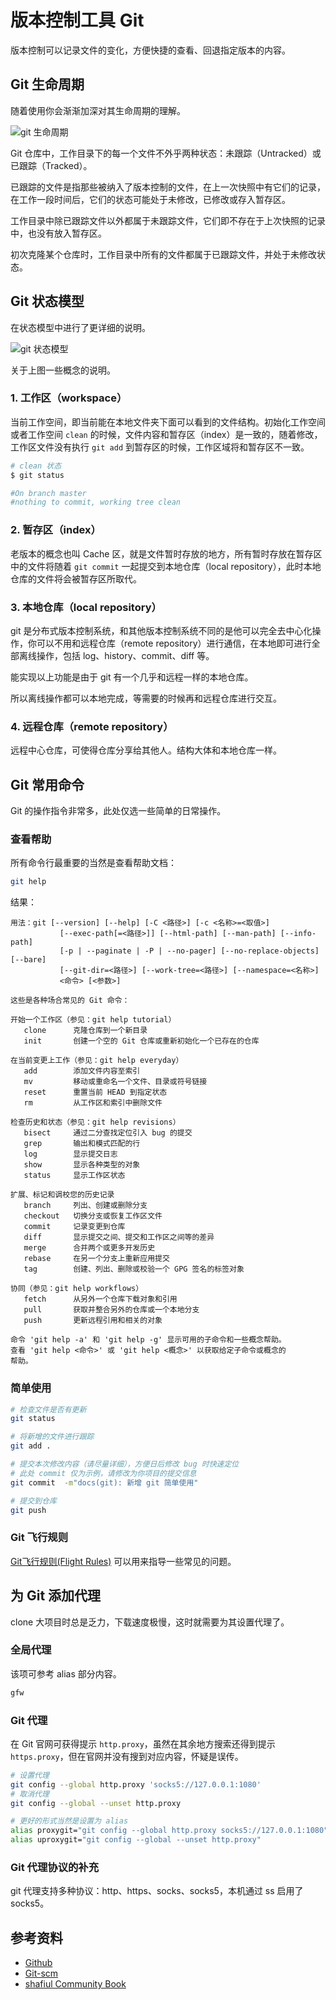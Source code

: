 # 版本控制工具 Git

版本控制可以记录文件的变化，方便快捷的查看、回退指定版本的内容。

## Git 生命周期

随着使用你会渐渐加深对其生命周期的理解。

![git 生命周期](./assets/git-lifecycle.png)

Git 仓库中，工作目录下的每一个文件不外乎两种状态：未跟踪（Untracked）或已跟踪（Tracked）。

已跟踪的文件是指那些被纳入了版本控制的文件，在上一次快照中有它们的记录，在工作一段时间后，它们的状态可能处于未修改，已修改或存入暂存区。

工作目录中除已跟踪文件以外都属于未跟踪文件，它们即不存在于上次快照的记录中，也没有放入暂存区。

初次克隆某个仓库时，工作目录中所有的文件都属于已跟踪文件，并处于未修改状态。

## Git 状态模型

在状态模型中进行了更详细的说明。

![git 状态模型](./assets/git-state-model.png)

关于上图一些概念的说明。

### 1. 工作区（workspace）

当前工作空间，即当前能在本地文件夹下面可以看到的文件结构。初始化工作空间或者工作空间 `clean` 的时候，文件内容和暂存区（index）是一致的，随着修改，工作区文件没有执行 `git add` 到暂存区的时候，工作区域将和暂存区不一致。

```bash
# clean 状态
$ git status

#On branch master
#nothing to commit, working tree clean
```

### 2. 暂存区（index）

老版本的概念也叫 Cache 区，就是文件暂时存放的地方，所有暂时存放在暂存区中的文件将随着 `git commit` 一起提交到本地仓库（local repository），此时本地仓库的文件将会被暂存区所取代。

### 3. 本地仓库（local repository）

git 是分布式版本控制系统，和其他版本控制系统不同的是他可以完全去中心化操作，你可以不用和远程仓库（remote repository）进行通信，在本地即可进行全部离线操作，包括 log、history、commit、diff 等。

能实现以上功能是由于 git 有一个几乎和远程一样的本地仓库。

所以离线操作都可以本地完成，等需要的时候再和远程仓库进行交互。

### 4. 远程仓库（remote repository）

远程中心仓库，可使得仓库分享给其他人。结构大体和本地仓库一样。

## Git 常用命令

Git 的操作指令非常多，此处仅选一些简单的日常操作。

### 查看帮助

所有命令行最重要的当然是查看帮助文档：

```bash
git help
```

结果：

```vim
用法：git [--version] [--help] [-C <路径>] [-c <名称>=<取值>]
           [--exec-path[=<路径>]] [--html-path] [--man-path] [--info-path]
           [-p | --paginate | -P | --no-pager] [--no-replace-objects] [--bare]
           [--git-dir=<路径>] [--work-tree=<路径>] [--namespace=<名称>]
           <命令> [<参数>]

这些是各种场合常见的 Git 命令：

开始一个工作区（参见：git help tutorial）
   clone      克隆仓库到一个新目录
   init       创建一个空的 Git 仓库或重新初始化一个已存在的仓库

在当前变更上工作（参见：git help everyday）
   add        添加文件内容至索引
   mv         移动或重命名一个文件、目录或符号链接
   reset      重置当前 HEAD 到指定状态
   rm         从工作区和索引中删除文件

检查历史和状态（参见：git help revisions）
   bisect     通过二分查找定位引入 bug 的提交
   grep       输出和模式匹配的行
   log        显示提交日志
   show       显示各种类型的对象
   status     显示工作区状态

扩展、标记和调校您的历史记录
   branch     列出、创建或删除分支
   checkout   切换分支或恢复工作区文件
   commit     记录变更到仓库
   diff       显示提交之间、提交和工作区之间等的差异
   merge      合并两个或更多开发历史
   rebase     在另一个分支上重新应用提交
   tag        创建、列出、删除或校验一个 GPG 签名的标签对象

协同（参见：git help workflows）
   fetch      从另外一个仓库下载对象和引用
   pull       获取并整合另外的仓库或一个本地分支
   push       更新远程引用和相关的对象

命令 'git help -a' 和 'git help -g' 显示可用的子命令和一些概念帮助。
查看 'git help <命令>' 或 'git help <概念>' 以获取给定子命令或概念的
帮助。
```

### 简单使用

```bash
# 检查文件是否有更新
git status

# 将新增的文件进行跟踪
git add .

# 提交本次修改内容（请尽量详细），方便日后修改 bug 时快速定位
# 此处 commit 仅为示例，请修改为你项目的提交信息
git commit  -m"docs(git): 新增 git 简单使用"

# 提交到仓库
git push
```

### Git 飞行规则

[Git飞行规则(Flight Rules)](https://github.com/k88hudson/git-flight-rules/blob/master/README_zh-CN.md) 可以用来指导一些常见的问题。

## 为 Git 添加代理

clone 大项目时总是乏力，下载速度极慢，这时就需要为其设置代理了。

### 全局代理

该项可参考 alias 部分内容。

```bash
gfw
```

### Git 代理

在 Git 官网可获得提示 `http.proxy`，虽然在其余地方搜索还得到提示 `https.proxy`，但在官网并没有搜到对应内容，怀疑是误传。

```bash
# 设置代理 
git config --global http.proxy 'socks5://127.0.0.1:1080'
# 取消代理
git config --global --unset http.proxy

# 更好的形式当然是设置为 alias
alias proxygit="git config --global http.proxy socks5://127.0.0.1:1080"
alias uproxygit="git config --global --unset http.proxy"
```

### Git 代理协议的补充

git 代理支持多种协议：http、https、socks、socks5，本机通过 ss 启用了 socks5。

## 参考资料

+ [Github](https://help.github.com/en)
+ [Git-scm](https://git-scm.com/book/zh/v2)
+ [shafiul Community Book](https://shafiul.github.io/gitbook/index.html)
